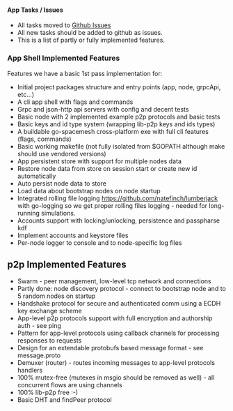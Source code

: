 #### App Tasks / Issues

- All tasks moved to [Github Issues](https://github.com/spacemeshos/go-spacemesh/issues)
- All new tasks should be added to github as issues.
- This is a list of partly or fully implemented features.

### App Shell Implemented Features
Features we have a basic 1st pass implementation for:
- Initial project packages structure and entry points (app, node, grpcApi, etc...)
- A cli app shell with flags and commands
- Grpc and json-http api servers with config and decent tests
- Basic node with 2 implemented example p2p protocols and basic tests
- Basic keys and id type system (wrapping lib-p2p keys and ids types)
- A buildable go-spacemesh cross-platform exe with full cli features (flags, commands)
- Basic working makefile (not fully isolated from $GOPATH although make should use vendored versions)
- App persistent store with support for multiple nodes data
- Restore node data from store on session start or create new id automatically
- Auto persist node data to store
- Load data about bootstrap nodes on node startup
- Integrated rolling file logging https://github.com/natefinch/lumberjack with go-logging so we get proper rolling files logging - needed for long-running simulations.
- Accounts support with locking/unlocking, persistence and passpharse kdf
- Implement accounts and keystore files
- Per-node logger to console and to node-specific log files

## p2p Implemented Features
- Swarm - peer management, low-level tcp network and connections
- Partly done: node discovery protocol - connect to bootstrap node and to 5 random nodes on startup
- Handshake protocol for secure and authenticated comm using a ECDH key exchange scheme
- App-level p2p protocols support with full encryption and authorship auth - see ping
- Pattern for app-level protocols using callback channels for processing responses to requests
- Design for an extendable protobufs based message format - see message.proto
- Demuxer (router) - routes incoming messages to app-level protocols handlers
- 100% mutex-free (mutexes in msgio should be removed as well) - all concurrent flows are using channels
- 100% lib-p2p free :-)
- Basic DHT and findPeer protocol
